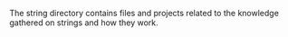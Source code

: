 The string directory contains files and projects related to the knowledge gathered on strings and how they work.

